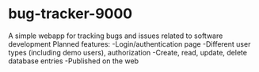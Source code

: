 # bug-tracker-9000

A simple webapp for tracking bugs and issues related to software development
Planned features:
-Login/authentication page
-Different user types (including demo users), authorization
-Create, read, update, delete database entries
-Published on the web